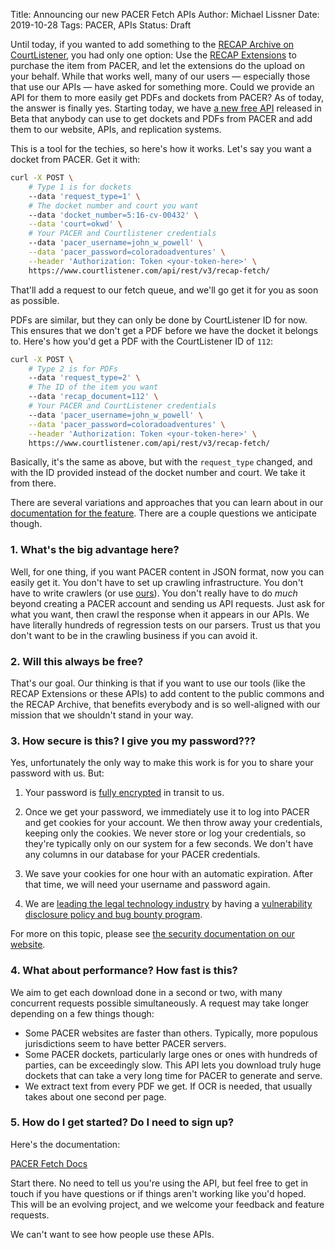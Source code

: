 Title: Announcing our new PACER Fetch APIs
Author: Michael Lissner
Date: 2019-10-28
Tags: PACER, APIs
Status: Draft


Until today, if you wanted to add something to the [RECAP Archive on CourtListener][recap], you had only one option: Use the [RECAP Extensions][recap-ex] to purchase the item from PACER, and let the extensions do the upload on your behalf. While that works well, many of our users — especially those that use our APIs — have asked for something more. Could we provide an API for them to more easily get PDFs and dockets from PACER? As of today, the answer is finally yes. Starting today, we have [a new free API][docs] released in Beta that anybody can use to get dockets and PDFs from PACER and add them to our website, APIs, and replication systems. 

This is a tool for the techies, so here's how it works. Let's say you want a docket from PACER. Get it with:

```bash
curl -X POST \
    # Type 1 is for dockets  
    --data 'request_type=1' \
    # The docket number and court you want
    --data 'docket_number=5:16-cv-00432' \
    --data 'court=okwd' \
    # Your PACER and Courtlistener credentials
    --data 'pacer_username=john_w_powell' \
    --data 'pacer_password=coloradoadventures' \
    --header 'Authorization: Token <your-token-here>' \
    https://www.courtlistener.com/api/rest/v3/recap-fetch/
```

That'll add a request to our fetch queue, and we'll go get it for you as soon as possible. 

PDFs are similar, but they can only be done by CourtListener ID for now. This ensures that we don't get a PDF before we have the docket it belongs to. Here's how you'd get a PDF with the CourtListener ID of `112`:

```bash
curl -X POST \
    # Type 2 is for PDFs
    --data 'request_type=2' \
    # The ID of the item you want
    --data 'recap_document=112' \
    # Your PACER and CourtListener credentials
    --data 'pacer_username=john_w_powell' \
    --data 'pacer_password=coloradoadventures' \
    --header 'Authorization: Token <your-token-here>' \
    https://www.courtlistener.com/api/rest/v3/recap-fetch/
```
      
Basically, it's the same as above, but with the `request_type` changed, and with the ID provided instead of the docket number and court. We take it from there. 

There are several variations and approaches that you can learn about in our [documentation for the feature][docs]. There are a couple questions we anticipate though.

### 1. What's the big advantage here?

Well, for one thing, if you want PACER content in JSON format, now you can easily get it. You don't have to set up crawling infrastructure. You don't have to  write crawlers (or use [ours][js]). You don't really have to do *much* beyond creating a PACER account and sending us API requests. Just ask for what you want, then crawl the response when it appears in our APIs. We have literally hundreds of regression tests on our parsers. Trust us that you don't want to be in the crawling business if you can avoid it.

### 2. Will this always be free?

That's our goal. Our thinking is that if you want to use our tools (like the RECAP Extensions or these APIs) to add content to the public commons and the RECAP Archive, that benefits everybody and is so well-aligned with our mission that we shouldn't stand in your way. 

### 3. How secure is this? I give you my password???

Yes, unfortunately the only way to make this work is for you to share your password with us. But:

1. Your password is [fully encrypted][ssllabs] in transit to us.

1. Once we get your password, we immediately use it to log into PACER and get cookies for your account. We then throw away your credentials, keeping only the cookies. We never store or log your credentials, so they're typically only on our system for a few seconds. We don't have any columns in our database for your PACER credentials.

1. We save your cookies for one hour with an automatic expiration. After that time, we will need your username and password again.

1. We are [leading the legal technology industry][tashea] by having a [vulnerability disclosure policy and bug bounty program][vdp]. 

For more on this topic, please see [the security documentation on our website][security]. 


### 4. What about performance? How fast is this?

We aim to get each download done in a second or two, with many concurrent requests possible simultaneously. A request may take longer depending on a few things though:

 - Some PACER websites are faster than others. Typically, more populous jurisdictions seem to have better PACER servers.
 - Some PACER dockets, particularly large ones or ones with hundreds of parties, can be exceedingly slow. This API lets you download truly huge dockets that can take a very long time for PACER to generate and serve.
 - We extract text from every PDF we get. If OCR is needed, that usually takes about one second per page.


### 5. How do I get started? Do I need to sign up? 

Here's the documentation:

<a href="https://www.courtlistener.com/api/rest-info/#pacer-fetch" target="_blank" class="btn btn-primary btn-lg">PACER Fetch Docs</a>

Start there. No need to tell us you're using the API, but feel free to get in touch if you have questions or if things aren't working like you'd hoped. This will be an evolving project, and we welcome your feedback and feature requests.

We can't want to see how people use these APIs. 


[docs]: https://www.courtlistener.com/api/rest-info/#pacer-fetch
[js]: https://github.com/freelawproject/juriscraper
[recap]: https://www.courtlistener.com/recap/
[recap-ex]: https://free.law/recap/
[security]: https://www.courtlistener.com/api/rest-info/#security-of-recap-fetch-api
[vdp]: {filename}/pages/vulnerabiltiy-disclosure-policy.md
[ssllabs]: https://www.ssllabs.com/ssltest/analyze.html?d=courtlistener.com
[tashea]: http://www.abajournal.com/lawscribbler/article/forgoing-bug-bounties-and-disclosure-policies-legal-tech-leaves-lawyers-vulnerable
